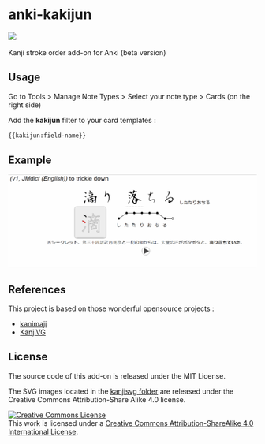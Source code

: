 # anki-kakijun

<a title="Rate on AnkiWeb" href="https://ankiweb.net/shared/info/1250448937"><img src="https://glutanimate.com/logos/ankiweb-rate.svg"></a>

Kanji stroke order add-on for Anki (beta version)

## Usage 

Go to Tools > Manage Note Types > Select your note type > Cards (on the right side)

Add the **kakijun** filter to your card templates :

```html
{{kakijun:field-name}}
```

## Example 

![Animated example](images/example.gif "Animated example")

## References

This project is based on those wonderful opensource projects :

+ [kanimaji](https://github.com/maurimo/kanimaji)
+ [KanjiVG](https://github.com/KanjiVG/kanjivg)

## License

The source code of this add-on is released under the MIT License.

The SVG images located in the [kanjisvg folder](https://github.com/midse/anki-kakijun/blob/master/kanjisvg) are released under the Creative Commons Attribution-Share Alike 4.0 license. 

<a rel="license" href="http://creativecommons.org/licenses/by-sa/4.0/"><img alt="Creative Commons License" style="border-width:0" src="https://i.creativecommons.org/l/by-sa/4.0/88x31.png" /></a><br />This work is licensed under a <a rel="license" href="http://creativecommons.org/licenses/by-sa/4.0/">Creative Commons Attribution-ShareAlike 4.0 International License</a>.
